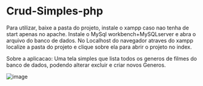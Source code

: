 # Crud-Simples-php

Para utilizar, baixe a pasta do projeto, instale o xampp caso nao tenha
de start apenas no apache. Instale o MySql workbench+MySQLserver e abra o arquivo do banco de dados.
No Localhost do navegador atraves do xampp localize a pasta do projeto e clique sobre ela para abrir o projeto no index.

Sobre a aplicacao: Uma tela simples que lista todos os generos de filmes do banco de dados, podendo alterar excluir e criar novos Generos.

![image](https://user-images.githubusercontent.com/67138155/100526726-6abe7480-31aa-11eb-9660-1f2d4f114c66.png)
